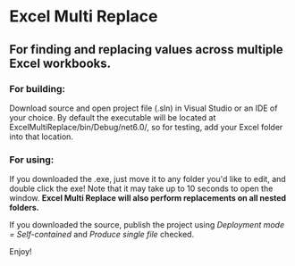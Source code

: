 # Excel Multi Replace
## For finding and replacing values across multiple Excel workbooks.

### For building:
Download source and open project file (.sln) in Visual Studio or an IDE of your choice. By default the executable will be located at ExcelMultiReplace/bin/Debug/net6.0/, so for testing, add your Excel folder into that location.

### For using:
If you downloaded the .exe, just move it to any folder you'd like to edit, and double click the exe! Note that it may take up to 10 seconds to open the window. **Excel Multi Replace will also perform replacements on all nested folders.**

If you downloaded the source, publish the project using *Deployment mode = Self-contained* and *Produce single file* checked.

Enjoy!
